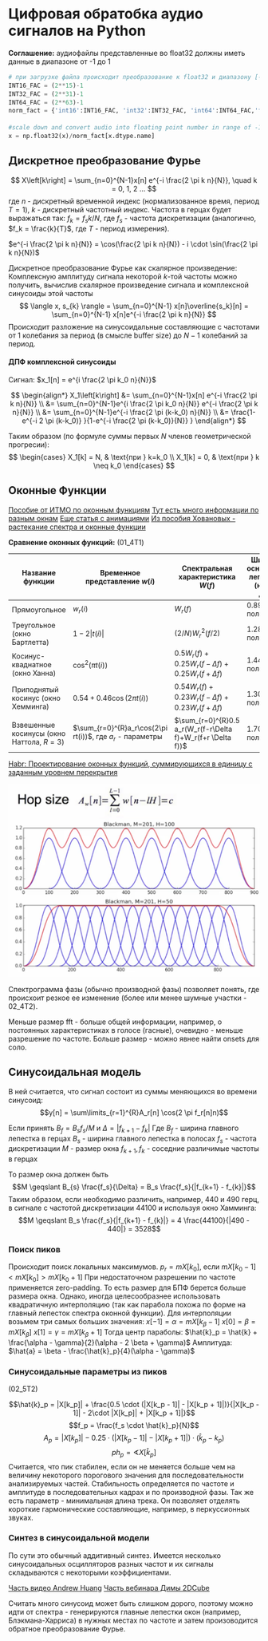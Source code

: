 # Цифровая обратобка аудио сигналов на Python


**Соглашение:** аудиофайлы представленные во float32 должны иметь данные в диапазоне от -1 до 1
```python
# при загрузке файла происходит преобразование к float32 и диапазону [-1, 1]
INT16_FAC = (2**15)-1
INT32_FAC = (2**31)-1
INT64_FAC = (2**63)-1
norm_fact = {'int16':INT16_FAC, 'int32':INT32_FAC, 'int64':INT64_FAC,'float32':1.0,'float64':1.0}

#scale down and convert audio into floating point number in range of -1 to 1
x = np.float32(x)/norm_fact[x.dtype.name]


```


## Дискретное преобразование Фурье

$$
X\left[k\right] = \sum_{n=0}^{N-1}x[n] e^{-i \frac{2 \pi k n}{N}}, \quad k = 0, 1, 2 ...
$$
где $n$ - дискретный временной индекс (нормализованное время, период $T = 1$), $k$ - дискретный частотный индекс. 
Частота в герцах будет выражаться так: $f_{k} = f_{s} k / N$, где $f_{s}$ - частота дискретизации (аналогично, $f_k = \frac{k}{T}$, где $T$ - период измерения).

$e^{-i \frac{2 \pi k n}{N}} = \cos(\frac{2 \pi k n}{N}) - i \cdot \sin(\frac{2 \pi k n}{N})$


Дискретное преобразование Фурье как скалярное произведение:
Комплексную амплитуду сигнала некоторой $k$-той частоты можно получить, вычислив скалярное произведение сигнала и комплексной синусоиды этой частоты
$$
\langle x, s_{k} \rangle = \sum_{n=0}^{N-1} x[n]\overline{s_k}[n] = \sum_{n=0}^{N-1} x[n]e^{-i \frac{2 \pi k n}{N}}
$$ 
Происходит разложение на синусоидальные составляющие с частотами от $1$ колебания за период (в смысле buffer size) до $N-1$ колебаний за период.

#### ДПФ комплексной синусоиды

Сигнал: $x_1[n] = e^{i \frac{2 \pi k_0 n}{N}}$

$$
\begin{align*}
X_1\left[k\right] 
	&= \sum_{n=0}^{N-1}x[n] e^{-i \frac{2 \pi k n}{N}} \\
	&= \sum_{n=0}^{N-1}e^{i \frac{2 \pi k_0 n}{N}} e^{-i \frac{2 \pi k n}{N}} \\
	&= \sum_{n=0}^{N-1}e^{-i \frac{2 \pi (k-k_0) n}{N}} \\
	&= \frac{1-e^{-i 2 \pi (k-k_0)} }{1-e^{-i \frac{2 \pi (k-k_0)}{N}} }
\end{align*}
$$

Таким образом (по формуле суммы первых $N$ членов геометрической прогресии):
$$
\begin{cases}
X_1[k] = N, & \text{при } k=k_0 \\
X_1[k] = 0, & \text{при } k \neq k_0
\end{cases}
$$



## Оконные Функции

[Пособие от ИТМО по оконным функциям](https://books.ifmo.ru/file/pdf/2489.pdf)
[Тут есть много информации по разным окнам](https://www.recordingblogs.com/wiki/window)
[Еще статья с анимациями](https://www.pvsm.ru/matematika/355863)
[Из пособия Ховановых - растекание спектра и оконные функции](http://chaos.sgu.ru/kafedra/edu_work/textbook/khovanovs-01/node17.html)


**Сравнение оконных функций:** (01_4T1)

| Название функции                          | Временное представление $w(i)$                             | Спектральная характеристика $W(f)$                          | Ширина основного лепестка (на -3 Дб) | Уровень боковых лепестков |
|-------------------------------------------|------------------------------------------------------------|-------------------------------------------------------------|--------------------------------------|---------------------------|
| Прямоугольное                             | $w_r(i)$                                                   | $W_r(f)$                                                    | 0.89 полосы                          | -13.3 Дб                  |
| Треугольное (окно Бартлетта)              | $1 -2 \vert t(i)\vert$                                     | $(2/N)W^2_r(f/2)$                                           | 1.28 полосы                          | -26.5 Дб                  |
| Косинус-кваднатное (окно Ханна)           | $\cos^2(\pi t(i))$                                         | $0.5W_r(f)+0.25W_r(f-\Delta f)+0.25W_r(f+\Delta f)$         | 1.44 полосы                          | -31.5 Дб                  |
| Приподнятый косинус (окно Хемминга)       | $0.54 +0.46 \cos(2\pi t(i))$                               | $0.54W_r(f)+0.23W_r(f-\Delta f)+0.23W_r(f+\Delta f)$        | 1.30 полосы                          | -42.7 Дб                  |
| Взвешенные косинусы (окно Наттола, $R=3$) | $\sum_{r=0}^{R}a_r\cos(2\pi rt(i))$, где $a_r$ - параметры | $\sum_{r=0}^{R}0.5 a_r(W_r(f-r\Delta f)+W_r(f+r \Delta f))$ | 1.70 полосы                          | -98 Дб                    |


[Habr: Проектирование оконных функций, суммирующихся в единицу с заданным уровнем перекрытия](https://habr.com/ru/post/430536/)

![](Pasted%20image%2020220805194449.png)


Спектрограмма фазы (обычно производной фазы) позволяет понять, где происхоит резкое ее изменение (более или менее шумные участки - 02_4T2). 

Меньше размер fft - больше общей информации, например, о постоянных характеристиках в голосе (гасные), очевидно - меньше разрешение по частоте. Больше размер - можно явнее найти onsets для соло.

## Синусоидальная модель

В ней считается, что сигнал состоит из суммы меняющихся во времени синусоид:
$$y[n] = \sum\limits_{r=1}^{R}A_r[n] \cos(2 \pi f_r[n]n)$$

Если принять $B_f = B_s f_s / M$ и $\Delta  = |f_{k+1} - f_{k}|$
Где 
$B_f$ - ширина главного лепестка в герцах
$B_s$ - ширина главного лепестка в полосах
$f_s$ - частота дискретизации
$M$ - размер окна
$f_{k+1} , f_{k}$ - соседние различимые частоты в герцах 

То размер окна должен быть $$M \geqslant B_{s} \frac{f_s}{\Delta} = B_s \frac{f_s}{|f_{k+1} - f_{k}|}$$
Таким образом, если необходимо различить, например, 440 и 490 герц, в сигнале с частотой дискретизации 44100 и используя окно Хамминга:
$$M \geqslant B_s \frac{f_s}{|f_{k+1} - f_{k}|} = 4 \frac{44100}{|490 - 440|} = 3528$$

### Поиск пиков

Происходит поиск локальных максимумов.
$p_r = mX[k_0]$, если $mX[k_0 - 1] < mX[k_0] > mX[k_0 + 1]$
При недостаточном разрешении по частоте применяется zero-padding. То есть размер для БПФ берется больше размера окна. Однако, иногда целесообразнее использовать квадратичную интерполяцию (так как парабола похожа по форме на главный лепесток спектра оконной функции). 
Для интерполяции возьмем три самых больших значения:
$x[-1] = \alpha = mX[k_{\beta}-1]$
$x[0] = \beta = mX[k_{\beta}]$
$x[1] = \gamma = mX[k_{\beta}+1]$
Тогда центр параболы:
$\hat{k}_p = \hat{k} + \frac{\alpha - \gamma}{2}(\alpha - 2 \beta + \gamma)$
Амплитуда:
$\hat{a} = \beta - \frac{\hat{k}_p}{4}(\alpha - \gamma)$

### Синусоидальные параметры из пиков

(02_5T2)

$$\hat{k}_p = |X[k_p]| + \frac{0.5 \cdot (|X[k_p - 1]| - |X[k_p + 1]|)}{|X[k_p - 1]| - 2\cdot |X[k_p]| + |X[k_p + 1]|}$$
$$f_p = \frac{f_s \cdot \hat{k}_p}{N}$$
$$A_p = |X[k_p]| - 0.25 \cdot(|X[k_p - 1]| - |X[k_p + 1]|) \cdot (\hat{k}_p - k_p)$$
$$ph_p = \sphericalangle X[\hat{k}_p]$$
Считается, что пик стабилен, если он не меняется больше чем на величину некоторого порогового значения для последовательности анализируемых частей. Стабильность определяется по частоте и амплитуде в последовательных кадрах и по производной фазы. Так же есть параметр - минимальная длина трека. Он позволяет отделять короткие гармонические составляющие, например, в перкуссионных звуках.

### Синтез в синусоидальной модели

По сути это обычный аддитивный синтез. Имеется несколько синусоидальных осцилляторов разных частот и их сигналы складываются с некоторыми коэффициентами. 

[Часть видео Andrew Huang](https://youtu.be/Wx_kugSemfY?t=335)
[Часть вебинара Димы 2DCube](https://youtu.be/i3TqCmptn0U?t=4406)


Считать много синусоид может быть слишком дорого, поэтому можно идти от спектра - генерируются главные лепестки окон (например, Блэкмана-Харриса) в нужных местах по частоте и затем произоводится обратное преобразование Фурье. 



